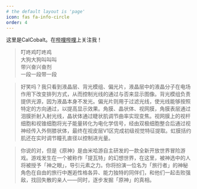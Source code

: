 ```yaml
---
# the default layout is 'page'
icon: fas fa-info-circle
order: 4
---
```


这里是CalCobalt。在[哔哩哔哩](https://space.bilibili.com/3461564757707456)上关注我！<br>


>叮咚鸡叮咚鸡<br>
>大狗大狗叫叫叫<br>
>带兴奋兴奋剂<br>
>一段一段带一段

>好笑吗？我只看到液晶层、背光模组、偏光片，液晶层中的液晶分子在电场作用下改变排列方式，从而控制光线的通过与否来显示图像。背光模组负责提供光源，因为液晶本身不发光。偏光片则用于过滤光线，使光线能够按照特定的方向通过，以提高显示效果。角膜、晶状体、视网膜，角膜表层通过泪膜折射入射光线，晶状体通过睫状肌调节曲率实现变焦。视网膜上的视杆细胞和视锥细胞将光子能量转化为电化学信号，经由双极细胞整合后通过视神经传入外侧膝状体，最终在视皮层V1区完成初级视觉特征提取。虹膜括约肌还在实时调节瞳孔直径以控制进光量。

>你说的对，但是《原神》是由米哈游自主研发的一款全新开放世界冒险游戏。游戏发生在一个被称作「提瓦特」的幻想世界，在这里，被神选中的人将被授予「神之眼」，导引元素之力。你将扮演一位名为「旅行者」的神秘角色在自由的旅行中邂逅性格各异、能力独特的同伴们，和他们一起击败强敌，找回失散的亲人——同时，逐步发掘「原神」的真相。
